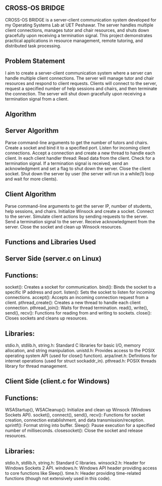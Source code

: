 ## CROSS-OS BRIDGE
CROSS-OS BRIDGE is a server-client communication system developed for my Operating Systems Lab at UET Peshawar. The server handles multiple client connections, manages tutor and chair resources, and shuts down gracefully upon receiving a termination signal. This project demonstrates practical applications in resource management, remote tutoring, and distributed task processing.


## Problem Statement
I aim to create a server-client communication system where a server can handle multiple client connections. The server will manage tutor and chair resources and respond to client requests. Clients will connect to the server, request a specified number of help sessions and chairs, and then terminate the connection. The server will shut down gracefully upon receiving a termination signal from a client.

## Algorithm
## Server Algorithm
Parse command-line arguments to get the number of tutors and chairs.
Create a socket and bind it to a specified port.
Listen for incoming client connections.
Accept a connection and create a new thread to handle each client.
In each client handler thread:
Read data from the client.
Check for a termination signal.
If a termination signal is received, send an acknowledgment and set a flag to shut down the server.
Close the client socket.
Shut down the server by user (the server will run in a while(1) loop and wait for more clients).
## Client Algorithm
Parse command-line arguments to get the server IP, number of students, help sessions, and chairs.
Initialize Winsock and create a socket.
Connect to the server.
Simulate client actions by sending requests to the server.
Send a termination signal to the server.
Receive acknowledgment from the server.
Close the socket and clean up Winsock resources.


## Functions and Libraries Used
## Server Side (server.c on Linux)
## Functions:
socket(): Creates a socket for communication.
bind(): Binds the socket to a specific IP address and port.
listen(): Sets the socket to listen for incoming connections.
accept(): Accepts an incoming connection request from a client.
pthread_create(): Creates a new thread to handle each client connection.
pthread_join(): Waits for thread termination.
read(), write(), send(), recv(): Functions for reading from and writing to sockets.
close(): Closes sockets and cleans up resources.
## Libraries:
stdio.h, stdlib.h, string.h: Standard C libraries for basic I/O, memory allocation, and string manipulation.
unistd.h: Provides access to the POSIX operating system API (used for close() function).
arpa/inet.h: Definitions for internet operations (used for struct sockaddr_in).
pthread.h: POSIX threads library for thread management.
## Client Side (client.c for Windows)
## Functions:
WSAStartup(), WSACleanup(): Initialize and clean up Winsock (Windows Sockets API).
socket(), connect(), send(), recv(): Functions for socket creation, connection establishment, and data transmission/reception.
sprintf(): Format string into buffer.
Sleep(): Pause execution for a specified number of milliseconds.
closesocket(): Close the socket and release resources.
## Libraries:
stdio.h, stdlib.h, string.h: Standard C libraries.
winsock2.h: Header for Windows Sockets 2 API.
windows.h: Windows API header providing access to core functions like Sleep().
time.h: Header providing time-related functions (though not extensively used in this code).

